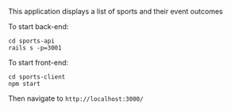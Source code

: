 This application displays a list of sports and their event outcomes

To start back-end:
```
cd sports-api
rails s -p=3001
```

To start front-end:
```
cd sports-client
npm start
```

Then navigate to `http://localhost:3000/`

